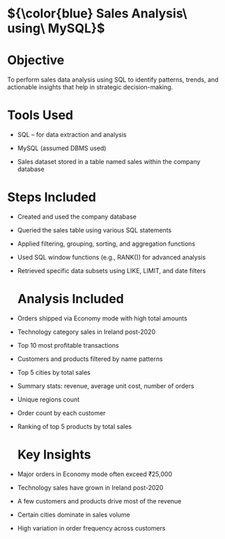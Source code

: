 # ${\color{blue} Sales Analysis\ using\ MySQL}$



# Objective
To perform sales data analysis using SQL to identify patterns, trends, and actionable insights that help in strategic decision-making.

# Tools Used
- SQL – for data extraction and analysis

- MySQL (assumed DBMS used)

- Sales dataset stored in a table named sales within the company database
  
# Steps Included
- Created and used the company database

- Queried the sales table using various SQL statements

- Applied filtering, grouping, sorting, and aggregation functions

- Used SQL window functions (e.g., RANK()) for advanced analysis

- Retrieved specific data subsets using LIKE, LIMIT, and date filters
  
  # Analysis Included
- Orders shipped via Economy mode with high total amounts

- Technology category sales in Ireland post-2020

- Top 10 most profitable transactions

- Customers and products filtered by name patterns

- Top 5 cities by total sales

- Summary stats: revenue, average unit cost, number of orders

- Unique regions count

- Order count by each customer

- Ranking of top 5 products by total sales

  # Key Insights
  
- Major orders in Economy mode often exceed ₹25,000

- Technology sales have grown in Ireland post-2020

- A few customers and products drive most of the revenue

- Certain cities dominate in sales volume

- High variation in order frequency across customers
